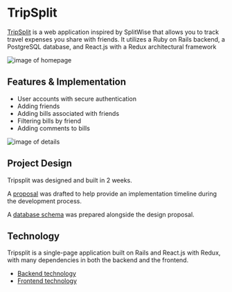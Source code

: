 # TripSplit

[TripSplit][heroku] is a web application inspired by SplitWise that allows you to track travel expenses you share with friends. It utilizes a Ruby on Rails backend, a PostgreSQL database, and React.js with a Redux architectural framework

![image of homepage][home page]


## Features & Implementation
- User accounts with secure authentication
- Adding friends
- Adding bills associated with friends
- Filtering bills by friend
- Adding comments to bills

![image of details][details]


## Project Design
Tripsplit was designed and built in 2 weeks.

A [proposal][proposal] was drafted to help provide an implementation timeline during the development process.

A [database schema][schema] was prepared alongside the design proposal.

## Technology

Tripsplit is a single-page application built on Rails and React.js with Redux, with many dependencies in both the backend and the frontend.

- [Backend technology][backend]
- [Frontend technology][frontend]

[home page]: http://res.cloudinary.com/dogzxn5h4/image/upload/v1490983629/images/welcome.png "Tripsplit home page"
[details]: http://res.cloudinary.com/dogzxn5h4/image/upload/v1490983601/images/details.png "Bill details"
[proposal]: ./docs/proposal.md
[schema]: ./docs/schema.md
[backend]: ./docs/backend.md
[frontend]: ./docs/frontend.md
[heroku]: https://tripsplit28.herokuapp.com/#/
